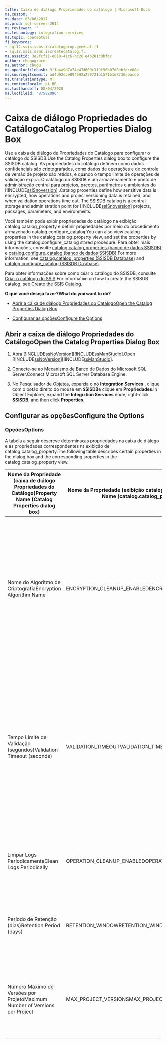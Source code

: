 ```yaml
---
title: Caixa de diálogo Propriedades do catálogo | Microsoft Docs
ms.custom: ''
ms.date: 03/06/2017
ms.prod: sql-server-2014
ms.reviewer: ''
ms.technology: integration-services
ms.topic: conceptual
f1_keywords:
- sql12.ssis.ssms.iscatalogprop.general.f1
- sql12.ssis.ssms.iscreatecatalog.f1
ms.assetid: 3e2fcf11-e010-41c6-bc26-e4b281c0bfbc
author: chugugrace
ms.author: chugu
ms.openlocfilehash: 9f1a4a9d7a74e47d609c319f90b07d8ebfdce00e
ms.sourcegitcommit: ad4d92dce894592a259721a1571b1d8736abacdb
ms.translationtype: MT
ms.contentlocale: pt-BR
ms.lasthandoff: 08/04/2020
ms.locfileid: "87582096"
---
```

# <a name="catalog-properties-dialog-box"></a><span data-ttu-id="aa9a9-102">Caixa de diálogo Propriedades do Catálogo</span><span class="sxs-lookup"><span data-stu-id="aa9a9-102">Catalog Properties Dialog Box</span></span>
  <span data-ttu-id="aa9a9-103">Use a caixa de diálogo de Propriedades do Catálogo para configurar o catálogo do SSISDB.</span><span class="sxs-lookup"><span data-stu-id="aa9a9-103">Use the Catalog Properties dialog box to configure the SSISDB catalog.</span></span> <span data-ttu-id="aa9a9-104">As propriedades do catálogo definem como dados confidenciais são criptografados, como dados de operações e de controle de versão de projeto são retidos, e quando o tempo limite de operações de validação expira. O catálogo do SSISDB é um armazenamento e ponto de administração central para projetos, pacotes, parâmetros e ambientes do [!INCLUDE[ssISnoversion](../includes/ssisnoversion-md.md)] .</span><span class="sxs-lookup"><span data-stu-id="aa9a9-104">Catalog properties define how sensitive data is encrypted, how operations and project versioning data is retained, and when validation operations time out. The SSISDB catalog is a central storage and administration point for [!INCLUDE[ssISnoversion](../includes/ssisnoversion-md.md)] projects, packages, parameters, and environments.</span></span>  
  
 <span data-ttu-id="aa9a9-105">Você também pode exibir propriedades do catálogo na exibição catalog.catalog_property e definir propriedades por meio do procedimento armazenado catalog.configure_catalog.</span><span class="sxs-lookup"><span data-stu-id="aa9a9-105">You can also view catalog properties in the catalog.catalog_property view, and set the properties by using the catalog.configure_catalog stored procedure.</span></span> <span data-ttu-id="aa9a9-106">Para obter mais informações, consulte [catalog.catalog_properties &#40;banco de dados SSISDB&#41;](/sql/integration-services/system-views/catalog-catalog-properties-ssisdb-database) e [catalog.configure_catalog &#40;banco de dados SSISDB&#41;](/sql/integration-services/system-stored-procedures/catalog-configure-catalog-ssisdb-database).</span><span class="sxs-lookup"><span data-stu-id="aa9a9-106">For more information, see [catalog.catalog_properties &#40;SSISDB Database&#41;](/sql/integration-services/system-views/catalog-catalog-properties-ssisdb-database) and [catalog.configure_catalog &#40;SSISDB Database&#41;](/sql/integration-services/system-stored-procedures/catalog-configure-catalog-ssisdb-database).</span></span>  
  
 <span data-ttu-id="aa9a9-107">Para obter informações sobre como criar o catálogo do SSISDB, consulte [Criar o catálogo do SSIS](catalog/ssis-catalog.md).</span><span class="sxs-lookup"><span data-stu-id="aa9a9-107">For information on how to create the SSISDB catalog, see [Create the SSIS Catalog](catalog/ssis-catalog.md).</span></span>  
  
 <span data-ttu-id="aa9a9-108">**O que você deseja fazer?**</span><span class="sxs-lookup"><span data-stu-id="aa9a9-108">**What do you want to do?**</span></span>  
  
-   [<span data-ttu-id="aa9a9-109">Abrir a caixa de diálogo Propriedades do Catálogo</span><span class="sxs-lookup"><span data-stu-id="aa9a9-109">Open the Catalog Properties Dialog Box</span></span>](#open_dialog)  
  
-   [<span data-ttu-id="aa9a9-110">Configurar as opções</span><span class="sxs-lookup"><span data-stu-id="aa9a9-110">Configure the Options</span></span>](#options)  
  
##  <a name="open-the-catalog-properties-dialog-box"></a><a name="open_dialog"></a> <span data-ttu-id="aa9a9-111">Abrir a caixa de diálogo Propriedades do Catálogo</span><span class="sxs-lookup"><span data-stu-id="aa9a9-111">Open the Catalog Properties Dialog Box</span></span>  
  
1.  <span data-ttu-id="aa9a9-112">Abra [!INCLUDE[ssNoVersion](../includes/ssnoversion-md.md)][!INCLUDE[ssManStudio](../includes/ssmanstudio-md.md)].</span><span class="sxs-lookup"><span data-stu-id="aa9a9-112">Open [!INCLUDE[ssNoVersion](../includes/ssnoversion-md.md)][!INCLUDE[ssManStudio](../includes/ssmanstudio-md.md)].</span></span>  
  
2.  <span data-ttu-id="aa9a9-113">Conecte-se ao Mecanismo de Banco de Dados do Microsoft SQL Server.</span><span class="sxs-lookup"><span data-stu-id="aa9a9-113">Connect Microsoft SQL Server Database Engine.</span></span>  
  
3.  <span data-ttu-id="aa9a9-114">No Pesquisador de Objetos, expanda o nó **Integration Services** , clique com o botão direito do mouse em **SSISDB**e clique em **Propriedades**.</span><span class="sxs-lookup"><span data-stu-id="aa9a9-114">In Object Explorer, expand the **Integration Services** node, right-click **SSISDB**, and then click **Properties**.</span></span>  
  
##  <a name="configure-the-options"></a><a name="options"></a> <span data-ttu-id="aa9a9-115">Configurar as opções</span><span class="sxs-lookup"><span data-stu-id="aa9a9-115">Configure the Options</span></span>  
  
### <a name="options"></a><span data-ttu-id="aa9a9-116">Opções</span><span class="sxs-lookup"><span data-stu-id="aa9a9-116">Options</span></span>  
 <span data-ttu-id="aa9a9-117">A tabela a seguir descreve determinadas propriedades na caixa de diálogo e as propriedades correspondentes na exibição de catalog.catalog_property.</span><span class="sxs-lookup"><span data-stu-id="aa9a9-117">The following table describes certain properties in the dialog box and the corresponding properties in the catalog.catalog_property view.</span></span>  
  
|<span data-ttu-id="aa9a9-118">Nome da Propriedade (caixa de diálogo Propriedades do Catálogo)</span><span class="sxs-lookup"><span data-stu-id="aa9a9-118">Property Name (Catalog Properties dialog box)</span></span>|<span data-ttu-id="aa9a9-119">Nome da Propriedade (exibição catalog.catalog_property)</span><span class="sxs-lookup"><span data-stu-id="aa9a9-119">Property Name (catalog.catalog_property view)</span></span>|<span data-ttu-id="aa9a9-120">Descrição</span><span class="sxs-lookup"><span data-stu-id="aa9a9-120">Description</span></span>|  
|-----------------------------------------------------|------------------------------------------------------|-----------------|  
|<span data-ttu-id="aa9a9-121">Nome do Algoritmo de Criptografia</span><span class="sxs-lookup"><span data-stu-id="aa9a9-121">Encryption Algorithm Name</span></span>|<span data-ttu-id="aa9a9-122">ENCRYPTION_CLEANUP_ENABLED</span><span class="sxs-lookup"><span data-stu-id="aa9a9-122">ENCRYPTION_CLEANUP_ENABLED</span></span>|<span data-ttu-id="aa9a9-123">Especifica o tipo de criptografia usado para criptografar os valores dos parâmetros confidenciais no catálogo.</span><span class="sxs-lookup"><span data-stu-id="aa9a9-123">Specifies the type of encryption that is used to encrypt the sensitive parameter values in the catalog.</span></span> <span data-ttu-id="aa9a9-124">O valores possíveis são os seguintes:</span><span class="sxs-lookup"><span data-stu-id="aa9a9-124">The following are the possible values:</span></span><br /><br /> <span data-ttu-id="aa9a9-125">**DES**</span><span class="sxs-lookup"><span data-stu-id="aa9a9-125">**DES**</span></span><br /><br /> <span data-ttu-id="aa9a9-126">**TRIPLE_DES**</span><span class="sxs-lookup"><span data-stu-id="aa9a9-126">**TRIPLE_DES**</span></span><br /><br /> <span data-ttu-id="aa9a9-127">**TRIPLE_DES_3KEY**</span><span class="sxs-lookup"><span data-stu-id="aa9a9-127">**TRIPLE_DES_3KEY**</span></span><br /><br /> <span data-ttu-id="aa9a9-128">**DESPX**</span><span class="sxs-lookup"><span data-stu-id="aa9a9-128">**DESPX**</span></span><br /><br /> <span data-ttu-id="aa9a9-129">**AES_128**</span><span class="sxs-lookup"><span data-stu-id="aa9a9-129">**AES_128**</span></span><br /><br /> <span data-ttu-id="aa9a9-130">**AES_192**</span><span class="sxs-lookup"><span data-stu-id="aa9a9-130">**AES_192**</span></span><br /><br /> <span data-ttu-id="aa9a9-131">**AES_256** (padrão)</span><span class="sxs-lookup"><span data-stu-id="aa9a9-131">**AES_256** (default)</span></span>|  
|<span data-ttu-id="aa9a9-132">Tempo Limite de Validação (segundos)</span><span class="sxs-lookup"><span data-stu-id="aa9a9-132">Validation Timeout (seconds)</span></span>|<span data-ttu-id="aa9a9-133">VALIDATION_TIMEOUT</span><span class="sxs-lookup"><span data-stu-id="aa9a9-133">VALIDATION_TIMEOUT</span></span>|<span data-ttu-id="aa9a9-134">Especifique o número máximo de segundos que a validação de um projeto ou de um pacote pode ser executada antes de ser parada.</span><span class="sxs-lookup"><span data-stu-id="aa9a9-134">Specify the maxium number of seconds a project validation or a package validation can run before it is stopped.</span></span> <span data-ttu-id="aa9a9-135">O valor padrão é 300 segundos.</span><span class="sxs-lookup"><span data-stu-id="aa9a9-135">The default value is 300 seconds.</span></span><br /><br /> <span data-ttu-id="aa9a9-136">A execução da validação é uma operação assíncrona.</span><span class="sxs-lookup"><span data-stu-id="aa9a9-136">Performing the validation is an asynchronous operation.</span></span> <span data-ttu-id="aa9a9-137">Quanto maior for o projeto ou o pacote, mais tempo será necessário para a validação.</span><span class="sxs-lookup"><span data-stu-id="aa9a9-137">The larger the project or package is, the longer it will take to validate.</span></span><br /><br /> <span data-ttu-id="aa9a9-138">Para obter informações sobre como validar projetos e pacotes, consulte [Tipos de dados do Integration Services em expressões](expressions/integration-services-data-types-in-expressions.md).</span><span class="sxs-lookup"><span data-stu-id="aa9a9-138">For information on validating projects and packages, see [Integration Services Data Types in Expressions](expressions/integration-services-data-types-in-expressions.md).</span></span>|  
|<span data-ttu-id="aa9a9-139">Limpar Logs Periodicamente</span><span class="sxs-lookup"><span data-stu-id="aa9a9-139">Clean Logs Periodically</span></span>|<span data-ttu-id="aa9a9-140">OPERATION_CLEANUP_ENABLED</span><span class="sxs-lookup"><span data-stu-id="aa9a9-140">OPERATION_CLEANUP_ENABLED</span></span>|<span data-ttu-id="aa9a9-141">Defina a propriedade como True para indicar que o trabalho do SQL Server Agent, limpeza de operações, é executada.</span><span class="sxs-lookup"><span data-stu-id="aa9a9-141">Set the property to True to indicate that the SQL Server Agent job, operations cleanup, runs.</span></span> <span data-ttu-id="aa9a9-142">Caso contrário, defina a propriedade como False.</span><span class="sxs-lookup"><span data-stu-id="aa9a9-142">Otherwise, set the property to False.</span></span>|  
|<span data-ttu-id="aa9a9-143">Período de Retenção (dias)</span><span class="sxs-lookup"><span data-stu-id="aa9a9-143">Retention Period (days)</span></span>|<span data-ttu-id="aa9a9-144">RETENTION_WINDOW</span><span class="sxs-lookup"><span data-stu-id="aa9a9-144">RETENTION_WINDOW</span></span>|<span data-ttu-id="aa9a9-145">Especifique a idade máxima dos dados de operações permitidos (em dias).</span><span class="sxs-lookup"><span data-stu-id="aa9a9-145">Specify the maximum age of allowable operations data (in days).</span></span> <span data-ttu-id="aa9a9-146">Dados mais antigos do que o número de dias especificado serão removidos pelo trabalho do SQL Agent, limpeza de operações.</span><span class="sxs-lookup"><span data-stu-id="aa9a9-146">Data that is older than the specified number of days will be removed by the SQL Agent job, operations cleanup.</span></span>|  
|<span data-ttu-id="aa9a9-147">Número Máximo de Versões por Projeto</span><span class="sxs-lookup"><span data-stu-id="aa9a9-147">Maximum Number of Versions per Project</span></span>|<span data-ttu-id="aa9a9-148">MAX_PROJECT_VERSIONS</span><span class="sxs-lookup"><span data-stu-id="aa9a9-148">MAX_PROJECT_VERSIONS</span></span>|<span data-ttu-id="aa9a9-149">Especifique quantas versões de um projeto serão armazenadas no catálogo.</span><span class="sxs-lookup"><span data-stu-id="aa9a9-149">Specify how many versions of a project will be stored in the catalog.</span></span> <span data-ttu-id="aa9a9-150">Versões de projetos mais antigas que excederem o número máximo serão removidas quando o trabalho de limpeza de versões do projeto for executado.</span><span class="sxs-lookup"><span data-stu-id="aa9a9-150">Older versions of projects that exceed the maximum will be removed when the project version cleanup job runs.</span></span>|  
  
  
